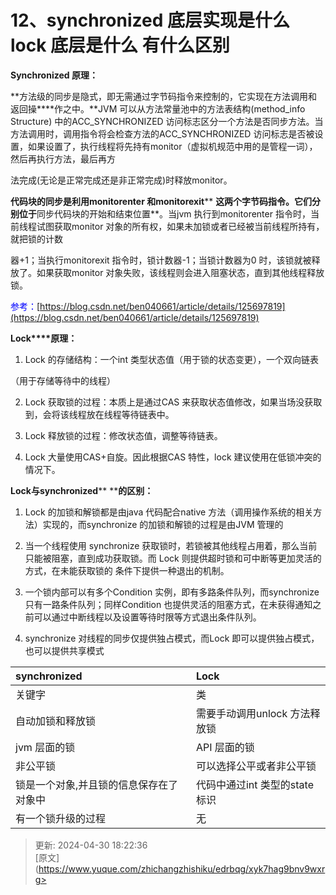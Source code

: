 # 12、synchronized 底层实现是什么 lock 底层是什么 有什么区别

**Synchronized 原理：**

**方法级的同步是隐式，即无需通过字节码指令来控制的，它实现在方法调用和返回操****作之中。**JVM 可以从方法常量池中的方法表结构(method_info Structure) 中的ACC_SYNCHRONIZED 访问标志区分一个方法是否同步方法。当方法调用时，调用指令将会检查方法的ACC_SYNCHRONIZED 访问标志是否被设置，如果设置了，执行线程将先持有monitor（虚拟机规范中用的是管程一词），然后再执行方法，最后再方

法完成(无论是正常完成还是非正常完成)时释放monitor。

**代码块的同步是利用****monitorenter**** ****和****monitorexit**** ****这两个字节码指令。它们分别位于****同步代码块的开始和结束位置**。当jvm 执行到monitorenter 指令时，当前线程试图获取monitor 对象的所有权，如果未加锁或者已经被当前线程所持有，就把锁的计数

器+1；当执行monitorexit 指令时，锁计数器-1；当锁计数器为0 时，该锁就被释放了。如果获取monitor 对象失败，该线程则会进入阻塞状态，直到其他线程释放锁。

<font style="color:rgb(0,0,255);">参考：</font>[https://blog.csdn.net/ben040661/article/details/125697819](https://blog.csdn.net/ben040661/article/details/125697819)

**Lock****原理：**

1. Lock 的存储结构：一个int 类型状态值（用于锁的状态变更），一个双向链表

（用于存储等待中的线程）



2. Lock 获取锁的过程：本质上是通过CAS 来获取状态值修改，如果当场没获取到，会将该线程放在线程等待链表中。

3. Lock 释放锁的过程：修改状态值，调整等待链表。



4. Lock 大量使用CAS+自旋。因此根据CAS 特性，lock 建议使用在低锁冲突的情况下。

**Lock****与****synchronized**** ****的区别：**

1. Lock 的加锁和解锁都是由java 代码配合native 方法（调用操作系统的相关方法）实现的，而synchronize 的加锁和解锁的过程是由JVM 管理的

2. 当一个线程使用 synchronize 获取锁时，若锁被其他线程占用着，那么当前只能被阻塞，直到成功获取锁。而 Lock 则提供超时锁和可中断等更加灵活的方式，在未能获取锁的	条件下提供一种退出的机制。

3. 一个锁内部可以有多个Condition 实例，即有多路条件队列，而synchronize 只有一路条件队列；同样Condition 也提供灵活的阻塞方式，在未获得通知之前可以通过中断线程以及设置等待时限等方式退出条件队列。

4. synchronize 对线程的同步仅提供独占模式，而Lock 即可以提供独占模式，也可以提供共享模式



| synchronized | Lock |
| :--- | :--- |
| 关键字 | 类 |
| 自动加锁和释放锁 | 需要手动调用unlock 方法释放锁 |
| jvm 层面的锁 | API 层面的锁 |
| 非公平锁 | 可以选择公平或者非公平锁 |
| 锁是一个对象,并且锁的信息保存在了对象中 | 代码中通过int 类型的state 标识 |
| 有一个锁升级的过程 | 无 |




> 更新: 2024-04-30 18:22:36  
> [原文](https://www.yuque.com/zhichangzhishiku/edrbqg/xyk7hag9bnv9wxrg>